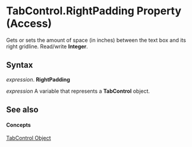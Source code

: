 
# TabControl.RightPadding Property (Access)

Gets or sets the amount of space (in inches) between the text box and its right gridline. Read/write  **Integer**.


## Syntax

 _expression_. **RightPadding**

 _expression_ A variable that represents a **TabControl** object.


## See also


#### Concepts


[TabControl Object](05f7de7b-8665-df6d-3fbb-47f8547d3baf.md)
